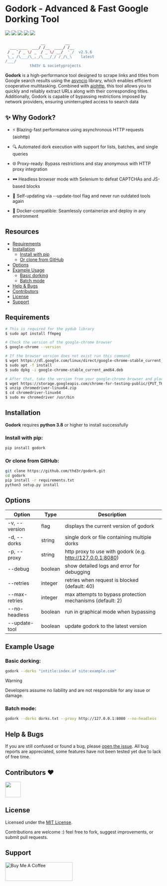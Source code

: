 <h1 align="left">
  Godork - Advanced & Fast Google Dorking Tool
</h1>

<div align="left">
  <a href="https://python.org"><img src="https://img.shields.io/badge/Built%20with-Python-Blue"></a>
  <a href="https://opensource.org/licenses/MIT"><img src="https://img.shields.io/badge/license-MIT-_red.svg"></a>
  <a href="https://github.com/thd3r/godork/releases"><img src="https://img.shields.io/github/release/thd3r/godork.svg"></a>
  <a href="https://pypi.python.org/pypi/godork/"><img src="https://img.shields.io/pypi/v/godork.svg"></a>
  <a href="https://github.com/thd3r/godork/issues?q=is%3Aissue+is%3Aclosed"><img src="https://img.shields.io/github/issues-closed-raw/thd3r/godork?color=dark-green&label=issues%20fixed"></a>
</div>

```sh
                __         __  
  ___ ____  ___/ /__  ____/ /__
 / _ `/ _ \/ _  / _ \/ __/  '_/  v2.5.6
 \_, /\___/\_,_/\___/_/ /_/\_\    latest
/___/                                                                                                            
           thd3r & societyprojects
```

**Godork** is a high-performance tool designed to scrape links and titles from Google search results using the [asyncio](https://docs.python.org/3/library/asyncio.html) library, which enables efficient cooperative multitasking. Combined with [aiohttp](https://docs.aiohttp.org), this tool allows you to quickly and reliably extract URLs along with their corresponding titles. Additionally, Godork is capable of bypassing restrictions imposed by network providers, ensuring uninterrupted access to search data

## ✨ Why Godork?

* ⚡ Blazing-fast performance using asynchronous HTTP requests (aiohttp)

* 🔍 Automated dork execution with support for lists, batches, and single queries

* 🌐 Proxy-ready: Bypass restrictions and stay anonymous with HTTP proxy integration

* 🕶️ Headless browser mode with Selenium to defeat CAPTCHAs and JS-based blocks

* 🔄 Self-updating via --update-tool flag and never run outdated tools again

* 🐳 Docker-compatible: Seamlessly containerize and deploy in any environment

## Resources
- [Requirements](#requirements)
- [Installation](#installation)
	- [Install with pip](#install-with-pip)
	- [Or clone from GitHub](#or-clone-from-github)
- [Options](#options)
- [Example Usage](#example-usage)
  - [Basic dorking](#basic-dorking)
  - [Batch mode](#batch-mode)
- [Help & Bugs](#help--bugs)
- [Contributors](#contributors-heart)
- [License](#license)
- [Support](#support)


## Requirements

```sh
# This is required for the pydub library
$ sudo apt install ffmpeg

# Check the version of the google-chrome browser
$ google-chrome --version

# If the browser version does not exist run this command
$ wget https://dl.google.com/linux/direct/google-chrome-stable_current_amd64.deb
$ sudo apt -f install
$ sudo dpkg -i google-chrome-stable_current_amd64.deb

# After that, take the version from your google-chrome browser and place it here
$ wget https://storage.googleapis.com/chrome-for-testing-public/{PUT_THAT_VERSION_HERE}/linux64/chromedriver-linux64.zip
$ unzip chromedriver-linux64.zip
$ cd chromedriver-linux64 
$ sudo mv chromedriver /usr/bin
```

## Installation

**Godork** requires **python 3.8** or higher to install successfully

### Install with pip:

```sh
pip install godork
```

### Or clone from GitHub:

```sh
git clone https://github.com/thd3r/godork.git
cd godork
pip install -r requirements.txt
python3 setup.py install
```

## Options

| Option            | Type         | Description                             	      |
|-------------------|--------------|------------------------------------------------|
| -v, --version     | flag         | displays the current version of godork |
| -d, --dorks       | string       | single dork or file containing multiple dorks            |
| -p, --proxy       | string       | http proxy to use with godork (e.g. http://127.0.0.1:8080) |
| --debug           | boolean      | show detailed logs and error for debugging |
| --retries         | integer      | retries when request is blocked (default: 40) |
| --max-retries     | integer      | max attempts to bypass protection mechanisms (default: 2) |
| --no-headless     | boolean      | run in graphical mode when bypassing |
| --update-tool     | boolean      | update godork to the latest version  |

## Example Usage

### Basic dorking:

```sh
godork --dorks "intitle:index.of site:example.com"
```

> [!WARNING]
> Developers assume no liability and are not responsible for any issue or damage.

### Batch mode:

```sh
godork --dorks dorks.txt --proxy http://127.0.0.1:8080 --no-headless
```

## Help & Bugs

If you are still confused or found a bug, please [open the issue](https://github.com/thd3r/godork/issues). All bug reports are appreciated, some features have not been tested yet due to lack of free time.

## Contributors :heart:

<p align="left">
<a href="https://github.com/societyprojects"><img src="https://avatars.githubusercontent.com/u/181974230?s=400&v=4" width="50" height="50" alt="" style="max-width: 100%;"></a>
</p>

## License

Licensed under the [MIT License](https://github.com/thd3r/godork/blob/main/LICENSE.md).

Contributions are welcome :) feel free to fork, suggest improvements, or submit pull requests.

## Support

<a href="https://www.buymeacoffee.com/thd3r" target="_blank"><img src="https://cdn.buymeacoffee.com/buttons/v2/default-yellow.png" alt="Buy Me A Coffee" style="height: 60px !important;width: 217px !important;" ></a>
